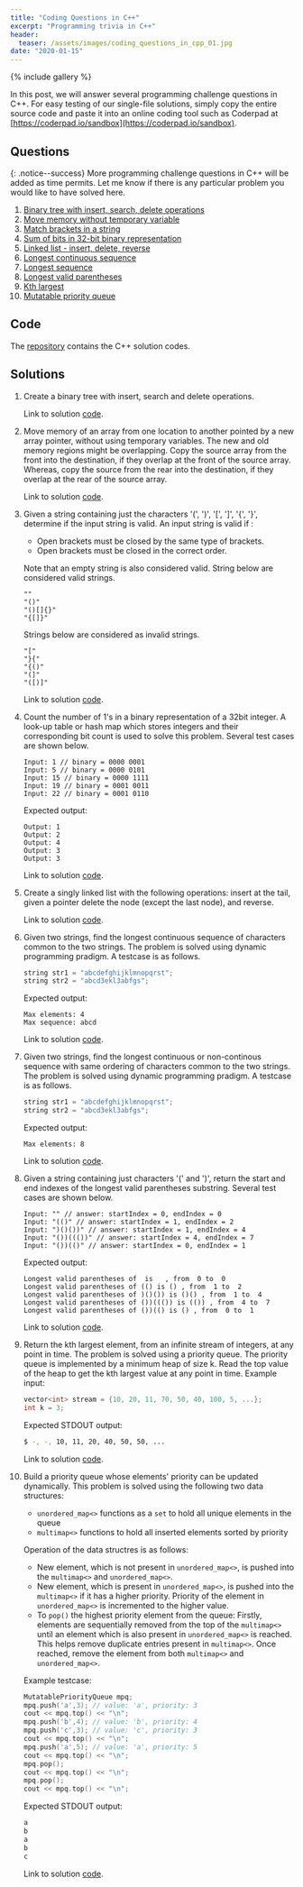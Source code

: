 ```yaml
---
title: "Coding Questions in C++"
excerpt: "Programming trivia in C++"
header:
  teaser: /assets/images/coding_questions_in_cpp_01.jpg
date: "2020-01-15"   
---
```


{% include gallery %}

In this post, we will answer several programming challenge questions in C++. For easy testing of our single-file solutions, simply copy the entire source code and paste it into an online coding tool such as Coderpad at [https://coderpad.io/sandbox](https://coderpad.io/sandbox).

## Questions

{: .notice--success}
More programming challenge questions in C++ will be added as time permits. Let me know if there is any particular problem you would like to have solved here.

1. [Binary tree with insert, search, delete operations](#binaryTree)
1. [Move memory without temporary variable](#memoryMove)
1. [Match brackets in a string](#balancedBrackets)
1. [Sum of bits in 32-bit binary representation](#sumOfBits)
1. [Linked list - insert, delete, reverse](#linkedList)
1. [Longest continuous sequence](#longestContinuousSequence)
1. [Longest sequence](#longestSequence)
1. [Longest valid parentheses](#longestValidBrackets)
1. [Kth largest](#kthLargest)
1. [Mutatable priority queue](#mutatablePriorityQueue)

## Code
The [repository](https://github.com/Adaickalavan/coding-questions-in-cpp) contains the C++ solution codes.

## Solutions

1. <a name="binaryTree"></a> Create a binary tree with insert, search and delete operations.

    Link to solution [code](https://github.com/Adaickalavan/coding-questions-in-cpp/blob/master/app/binaryTree.cpp).

1. <a name="memoryMove"></a> Move memory of an array from one location to another pointed by a new array pointer, without using temporary variables. The new and old memory regions might be overlapping. Copy the source array from the front into the destination, if they overlap at the front of the source array. Whereas, copy the source from the rear into the destination, if they overlap at the rear of the source array.

    Link to solution [code](https://github.com/Adaickalavan/coding-questions-in-cpp/blob/master/app/memMove.cpp).

1. <a name="balancedBrackets"></a> Given a string containing just the characters '(', ')', '[', ']', '{', '}', determine if the input string is valid. An input string is valid if :
    + Open brackets must be closed by the same type of brackets.
    + Open brackets must be closed in the correct order.
  
    Note that an empty string is also considered valid. String below are considered valid strings.
    ```text
    ""
    "()"
    "()[]{}"
    "{[]}"
    ```
    Strings below are considered as invalid strings.
    ```text
    "["
    "}{"
    "{()"
    "(]"
    "([)]"
    ```

    Link to solution [code](https://github.com/Adaickalavan/coding-questions-in-cpp/blob/master/app/balancedBrackets.cpp).

1. <a name="sumOfBits"></a> Count the number of 1's in a binary representation of a 32bit integer. A look-up table or hash map which stores integers and their corresponding bit count is used to solve this problem. Several test cases are shown below.
    ```text
    Input: 1 // binary = 0000 0001
    Input: 5 // binary = 0000 0101
    Input: 15 // binary = 0000 1111
    Input: 19 // binary = 0001 0011
    Input: 22 // binary = 0001 0110
    ```
    Expected output:
    ```text
    Output: 1
    Output: 2
    Output: 4
    Output: 3
    Output: 3
    ```

    Link to solution [code](https://github.com/Adaickalavan/coding-questions-in-cpp/blob/master/app/sumOfBits.cpp).

1. <a name="linkedList"></a> Create a singly linked list with the following operations: insert at the tail, given a pointer delete the node (except the last node), and reverse.

    Link to solution [code](https://github.com/Adaickalavan/coding-questions-in-cpp/blob/master/app/linkedList.cpp).

1. <a name="longestContinuousSequence"></a> Given two strings, find the longest continuous sequence of characters common to the two strings. The problem is solved using dynamic programming pradigm. A testcase is as follows.
    ```cpp
    string str1 = "abcdefghijklmnopqrst";
    string str2 = "abcd3ekl3abfgs";
    ```
    Expected output:
    ```text
    Max elements: 4
    Max sequence: abcd
    ``` 
    
    Link to solution [code](https://github.com/Adaickalavan/coding-questions-in-cpp/blob/master/app/longestContinuousSequence.cpp). 

1. <a name="longestSequence"></a> Given two strings, find the longest continuous or non-continous sequence with same ordering of characters common to the two strings. The problem is solved using dynamic programming pradigm. A testcase is as follows.
    ```cpp
    string str1 = "abcdefghijklmnopqrst";
    string str2 = "abcd3ekl3abfgs";
    ```
    Expected output:
    ```text
    Max elements: 8
    ``` 
    
    Link to solution [code](https://github.com/Adaickalavan/coding-questions-in-cpp/blob/master/app/longestSequence.cpp). 

1. <a name="longestValidBrackets"></a> Given a string containing just characters '(' and ')', return the start and end indexes of the longest valid parentheses substring. Several test cases are shown below.
    ```text
    Input: "" // answer: startIndex = 0, endIndex = 0
    Input: "(()" // answer: startIndex = 1, endIndex = 2
    Input: ")()())" // answer: startIndex = 1, endIndex = 4
    Input: "())((())" // answer: startIndex = 4, endIndex = 7
    Input: "())(()" // answer: startIndex = 0, endIndex = 1
    ```
    Expected output:
    ```text
    Longest valid parentheses of  is   , from  0 to  0
    Longest valid parentheses of (() is () , from  1 to  2
    Longest valid parentheses of )()()) is ()() , from  1 to  4
    Longest valid parentheses of ())((()) is (()) , from  4 to  7
    Longest valid parentheses of ())(() is () , from  0 to  1
    ```
    Link to solution [code](https://github.com/Adaickalavan/coding-questions-in-cpp/blob/master/app/longestValidBrackets.cpp).

1. <a name="kthLargest"></a> Return the kth largest element, from an infinite stream of integers, at any point in time. The problem is solved using a priority queue. The priority queue is implemented by a minimum heap of size k. Read the top value of the heap to get the kth largest value at any point in time. Example input:
    ```cpp
    vector<int> stream = {10, 20, 11, 70, 50, 40, 100, 5, ...};
    int k = 3;
    ```
    Expected STDOUT output:
    ```bash
    $ -, -, 10, 11, 20, 40, 50, 50, ...
    ```
    Link to solution [code](https://github.com/Adaickalavan/coding-questions-in-cpp/blob/master/app/kthLargest.cpp).

1. <a name="mutatablePriorityQueue"></a> Build a priority queue whose elements' priority can be updated dynamically. This problem is solved using the following two data structures:
    + `unordered_map<>` functions as a `set` to hold all unique elements in the queue
    + `multimap<>` functions to hold all inserted elements sorted by priority

    Operation of the data structres is as follows:
    + New element, which is not present in `unordered_map<>`, is pushed into the `multimap<>` and `unordered_map<>`.
    + New element, which is present in `unordered_map<>`, is pushed into the `multimap<>` if it has a higher priority. Priority of the element in `unordered_map<>` is incremented to the higher value.
    + To `pop()` the highest priority element from the queue: Firstly, elements are sequentially removed from the top of the `multimap<>` until an element which is also present in `unordered_map<>` is reached. This helps remove duplicate entries present in `multimap<>`. Once reached, remove the element from both `multimap<>` and `unordered_map<>`. 

    Example testcase:
    ```cpp
    MutatablePriorityQueue mpq;
    mpq.push('a',3); // value: 'a', priority: 3
    cout << mpq.top() << "\n";
    mpq.push('b',4); // value: 'b', priority: 4
    mpq.push('c',3); // value: 'c', priority: 3
    cout << mpq.top() << "\n";
    mpq.push('a',5); // value: 'a', priority: 5
    cout << mpq.top() << "\n";
    mpq.pop();
    cout << mpq.top() << "\n";
    mpq.pop();
    cout << mpq.top() << "\n";
    ```
    Expected STDOUT output:
    ```bash
    a
    b
    a
    b
    c
    ```
    Link to solution [code](https://github.com/Adaickalavan/coding-questions-in-cpp/blob/master/app/mutatablePriorityQueue.cpp).

